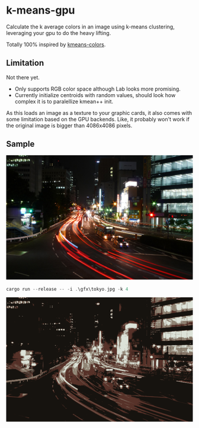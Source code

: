 # k-means-gpu

Calculate the k average colors in an image using k-means clustering, leveraging your gpu to do the heavy lifting.

Totally 100% inspired by [kmeans-colors](https://github.com/okaneco/kmeans-colors).

## Limitation

Not there yet.

* Only supports RGB color space although Lab looks more promising.
* Currently initialize centroids with random values, should look how complex it is to paralellize kmean++ init.

As this loads an image as a texture to your graphic cards, it also comes with some limitation based on the GPU backends. Like, it probably won't work if the original image is bigger than 4086x4086 pixels.

## Sample

![Tokyo](gfx/tokyo.jpg)

```rust
cargo run --release -- -i .\gfx\tokyo.jpg -k 4
```

![Tokyo with k=4](gfx/tokyo-k4.png)
